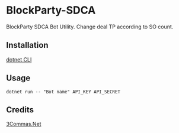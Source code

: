 # BlockParty-SDCA
BlockParty SDCA Bot Utility.
Change deal TP according to SO count.

## Installation

[dotnet CLI](https://docs.microsoft.com/en-us/dotnet/core/install/)

## Usage

```
dotnet run -- "Bot name" API_KEY API_SECRET
```

## Credits

[3Commas.Net](https://github.com/TheKimono/3Commas.Net)
